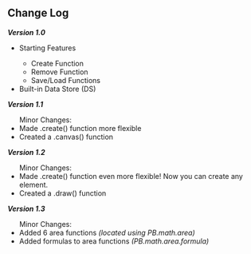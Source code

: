 <h2>Change Log</h2>
<p>
<i><b>Version 1.0</b></i>
<ul><li>Starting Features</li>
<ul><li>Create Function</li>
<li>Remove Function</li>
<li>Save/Load Functions</li>
</ul><li>Built-in Data Store (DS)</li>
</ul></p>
<p>
<i><b>Version 1.1</b></i>
<ul>Minor Changes:
<li>Made .create() function more flexible</li>
<li>Created a .canvas() function</li>
</ul></p>
<p>
<i><b>Version 1.2</b></i>
<ul>Minor Changes:
<li>Made .create() function even more flexible! Now you can create any element.</li>
<li>Created a .draw() function</li>
</ul></p>
<p>
<i><b>Version 1.3</b></i>
<ul>Minor Changes:
<li>Added 6 area functions <i>(located using PB.math.area)</i></li>
<li>Added formulas to area functions <i>(PB.math.area.formula)</i></li>
</ul></p>
